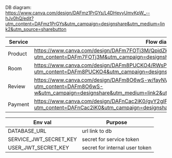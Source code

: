 DB diagram: https://www.canva.com/design/DAFmz1PrGYs/L4DHevyUmvKpW_--hJv0hQ/edit?utm_content=DAFmz1PrGYs&utm_campaign=designshare&utm_medium=link2&utm_source=sharebutton

| Service | Flow diagram                                                                                                                                                  |
| ------- | ------------------------------------------------------------------------------------------------------------------------------------------------------------- |
| Product | https://www.canva.com/design/DAFm7FOTj3M/QpidZkJ4yXAeSU7S9oZwVA/edit?utm_content=DAFm7FOTj3M&utm_campaign=designshare&utm_medium=link2&utm_source=sharebutton |
| Room    | https://www.canva.com/design/DAFm8PUCKO4/RWsPmPUOdEWUihEK0byeCQ/edit?utm_content=DAFm8PUCKO4&utm_campaign=designshare&utm_medium=link2&utm_source=sharebutton |
| Review  | https://www.canva.com/design/DAFm8O6wS-w/fayNWz6QuRRJHN4e3uE0nA/edit?utm_content=DAFm8O6wS-w&utm_campaign=designshare&utm_medium=link2&utm_source=sharebutton |
| Payment | https://www.canva.com/design/DAFnCac2iK0/gvY2gIFfafJDd9skmYNf_A/edit?utm_content=DAFnCac2iK0&utm_campaign=designshare&utm_medium=link2&utm_source=sharebutton |

| Env val                | Purpose                        |
| ---------------------- | ------------------------------ |
| DATABASE_URL           | url link to db                 |
| SERVICE_JWT_SECRET_KEY | secret for service token       |
| USER_JWT_SECRET_KEY    | secret for internal user token |

